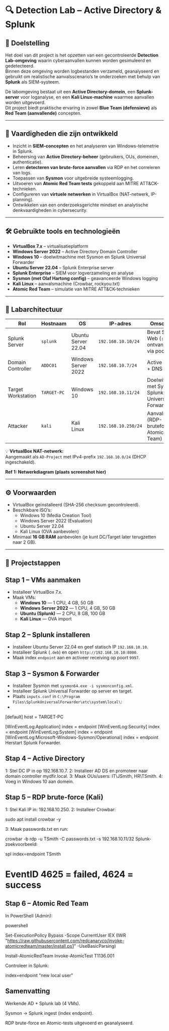 # 🔍 Detection Lab – Active Directory & Splunk

## 🎯 Doelstelling  
Het doel van dit project is het opzetten van een gecontroleerde **Detection Lab-omgeving** waarin cyberaanvallen kunnen worden gesimuleerd en gedetecteerd.  
Binnen deze omgeving worden logbestanden verzameld, geanalyseerd en gebruikt om realistische aanvalsscenario’s te onderzoeken met behulp van **Splunk** als SIEM-systeem.  

De labomgeving bestaat uit een **Active Directory-domein**, een **Splunk-server** voor loganalyse, en een **Kali Linux-machine** waarmee aanvallen worden uitgevoerd.  
Dit project biedt praktische ervaring in zowel **Blue Team (defensieve)** als **Red Team (aanvallende)** concepten.

---

## 🧠 Vaardigheden die zijn ontwikkeld
- Inzicht in **SIEM-concepten** en het analyseren van Windows-telemetrie in Splunk.  
- Beheersing van **Active Directory-beheer** (gebruikers, OUs, domeinen, authenticatie).  
- Leren **detecteren van brute-force aanvallen** via RDP en het correleren van logs.  
- Toepassen van **Sysmon** voor uitgebreide systeemlogging.  
- Uitvoeren van **Atomic Red Team tests** gekoppeld aan MITRE ATT&CK-technieken.  
- Configureren van **virtuele netwerken** in VirtualBox (NAT-netwerk, IP-planning).  
- Ontwikkelen van een onderzoeksgerichte mindset en analytische denkvaardigheden in cybersecurity.  

---

## 🛠️ Gebruikte tools en technologieën
- **VirtualBox 7.x** – virtualisatieplatform  
- **Windows Server 2022** – Active Directory Domain Controller  
- **Windows 10** – doelwitmachine met Sysmon en Splunk Universal Forwarder  
- **Ubuntu Server 22.04** – Splunk Enterprise server  
- **Splunk Enterprise** – SIEM voor logverzameling en analyse  
- **Sysmon (met Olaf Hartong config)** – geavanceerde Windows logging  
- **Kali Linux** – aanvalsmachine (Crowbar, rockyou.txt)  
- **Atomic Red Team** – simulatie van MITRE ATT&CK-technieken  

---

## 🧩 Labarchitectuur

| Rol | Hostnaam | OS | IP-adres | Omschrijving |
|------|-----------|----------|---------------|--------------|
| Splunk Server | `splunk` | Ubuntu Server 22.04 | `192.168.10.10/24` | Bevat Splunk Web (`:8000`) en ontvangt logs via poort `9997` |
| Domain Controller | `ADDC01` | Windows Server 2022 | `192.168.10.7/24` | Active Directory + DNS |
| Target Workstation | `TARGET-PC` | Windows 10 | `192.168.10.11/24` | Doelwitmachine met Sysmon en Splunk Universal Forwarder |
| Attacker | `kali` | Kali Linux | `192.168.10.250/24` | Aanvalsmachine (RDP-bruteforce en Atomic Red Team) |

💡 **VirtualBox NAT-netwerk:**  
Aangemaakt als `AD-Project` met IPv4-prefix `192.168.10.0/24` (DHCP ingeschakeld).

**Ref 1: Netwerkdiagram (plaats screenshot hier)**  

---

## ⚙️ Voorwaarden
- VirtualBox geïnstalleerd (SHA-256 checksum gecontroleerd).  
- Beschikbare ISO’s:
  - Windows 10 (Media Creation Tool)
  - Windows Server 2022 (Evaluation)
  - Ubuntu Server 22.04
  - Kali Linux (OVA aanbevolen)  
- Minimaal **16 GB RAM** aanbevolen (je kunt DC/Target later terugzetten naar 2 GB).

---

## 🚀 Projectstappen

## Stap 1 – VMs aanmaken
- Installeer VirtualBox 7.x.  
- Maak VMs:
  - **Windows 10** — 1 CPU, 4 GB, 50 GB  
  - **Windows Server 2022** — 1 CPU, 4 GB, 50 GB  
  - **Ubuntu (Splunk)** — 2 CPU, 8 GB, 100 GB  
  - **Kali Linux** — OVA import

## Stap 2 – Splunk installeren
- Installeer Ubuntu Server 22.04 en geef statisch IP `192.168.10.10`.  
- Installeer Splunk (`.deb`) en open `http://192.168.10.10:8000`.  
- Maak index `endpoint` aan en activeer receiving op poort `9997`.  

## Stap 3 – Sysmon & Forwarder
- Installeer Sysmon met `sysmon64.exe -i sysmonconfig.xml`.  
- Installeer Splunk Universal Forwarder op server en target.  
- Plaats `inputs.conf` in `C:\Program Files\SplunkUniversalForwarder\etc\system\local\`:
- 
[default]
host = TARGET-PC

[WinEventLog:Application]
index = endpoint
[WinEventLog:Security]
index = endpoint
[WinEventLog:System]
index = endpoint
[WinEventLog:Microsoft-Windows-Sysmon/Operational]
index = endpoint
Herstart Splunk Forwarder.

## Stap 4 – Active Directory
1: Stel DC IP in op 192.168.10.7.
2: Installeer AD DS en promoteer naar domain controller mydfir.local.
3: Maak OUs/users: IT\JSmith, HR\TSmith.
4: Voeg in Windows 10 aan domein.

## Stap 5 – RDP brute-force (Kali)
1: Stel Kali IP in: 192.168.10.250.
2: Installeer Crowbar:

sudo apt install crowbar -y

3: Maak passwords.txt en run:

crowbar -b rdp -u TSmith -C passwords.txt -s 192.168.10.11/32
Splunk-zoekvoorbeeld:

spl
index=endpoint TSmith
# EventID 4625 = failed, 4624 = success

## Stap 6 – Atomic Red Team
In PowerShell (Admin):

powershell

Set-ExecutionPolicy Bypass -Scope CurrentUser
IEX (IWR "https://raw.githubusercontent.com/redcanaryco/invoke-atomicredteam/master/install.ps1" -UseBasicParsing)

Install-AtomicRedTeam 
Invoke-AtomicTest T1136.001

Controleer in Splunk:

index=endpoint "new local user"

## Samenvatting

Werkende AD + Splunk lab (4 VMs).

Sysmon → Splunk ingest (index endpoint).

RDP brute-force en Atomic-tests uitgevoerd en geanalyseerd.

